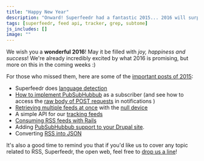```yaml
---
title: "Happy New Year"
description: "Onward! Superfeedr had a fantastic 2015... 2016 will surprise you!"
tags: [superfeedr, feed api, tracker, grep, subtome]
js_includes: []
image: ""
---
```


We wish you a **wonderful 2016**! May it be filled with *joy, happiness and success*! We're already incredibly excited by what 2016 is promising, but more on this in the coming weeks :)

For those who missed them, here are some of the [important posts of 2015](/archive.html#2015):

* Superfeedr does [language detection](/language-detection/)
* [How to implement PubSubHubbub](/howto-pubsubhubbub/) as a subscriber (and see how to access the [raw body of POST requests](/http-raw-body/) in notifications )
* [Retrieving multiple feeds at once](/retrieve-multiple-feeds/) with the [null device](null-device/)
* A simple API for our [tracking feeds](/tracking-feeds/)
* [Consuming RSS feeds with Rails](/consuming-rss-feeds-rails/)
* Adding [PubSubHubbub support to your Drupal site](/drupal-pubsubhubbub-multiping/).
* Converting [RSS into JSON](/convert-rss-to-json)

It's also a good time to remind you that if you'd like us to cover any topic related to RSS, Superfeedr, the open web, feel free to [drop us a line](https://superfeedr.com/about)!